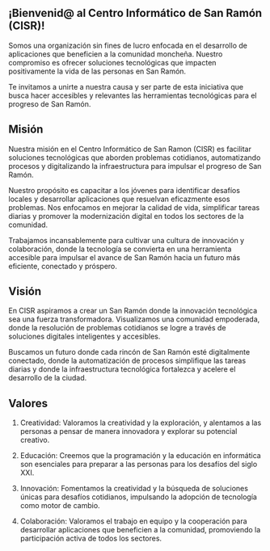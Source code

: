 ## ¡Bienvenid@ al Centro Informático de San Ramón (CISR)! 

Somos una organización sin fines de lucro enfocada en el desarrollo de aplicaciones que beneficien a la comunidad moncheña. Nuestro compromiso es ofrecer soluciones tecnológicas que impacten positivamente la vida de las personas en San Ramón.

Te invitamos a unirte a nuestra causa y ser parte de esta iniciativa que busca hacer accesibles y relevantes las herramientas tecnológicas para el progreso de San Ramón.

## Misión

Nuestra misión en el Centro Informático de San Ramon (CISR) es facilitar soluciones tecnológicas que aborden problemas cotidianos, automatizando procesos y digitalizando la infraestructura para impulsar el progreso de San Ramón.

Nuestro propósito es capacitar a los jóvenes para identificar desafíos locales y desarrollar aplicaciones que resuelvan eficazmente esos problemas. Nos enfocamos en mejorar la calidad de vida, simplificar tareas diarias y promover la modernización digital en todos los sectores de la comunidad.

Trabajamos incansablemente para cultivar una cultura de innovación y colaboración, donde la tecnología se convierta en una herramienta accesible para impulsar el avance de San Ramón hacia un futuro más eficiente, conectado y próspero.

## Visión

En CISR aspiramos a crear un San Ramón donde la innovación tecnológica sea una fuerza transformadora. Visualizamos una comunidad empoderada, donde la resolución de problemas cotidianos se logre a través de soluciones digitales inteligentes y accesibles.

Buscamos un futuro donde cada rincón de San Ramón esté digitalmente conectado, donde la automatización de procesos simplifique las tareas diarias y donde la infraestructura tecnológica fortalezca y acelere el desarrollo de la ciudad.

## Valores

1. Creatividad: Valoramos la creatividad y la exploración, y alentamos a las personas a pensar de manera innovadora y explorar su potencial creativo.

2. Educación: Creemos que la programación y la educación en informática son esenciales para preparar a las personas para los desafíos del siglo XXI.

3. Innovación: Fomentamos la creatividad y la búsqueda de soluciones únicas para desafíos cotidianos, impulsando la adopción de tecnología como motor de cambio.

4. Colaboración: Valoramos el trabajo en equipo y la cooperación para desarrollar aplicaciones que beneficien a la comunidad, promoviendo la participación activa de todos los sectores.
